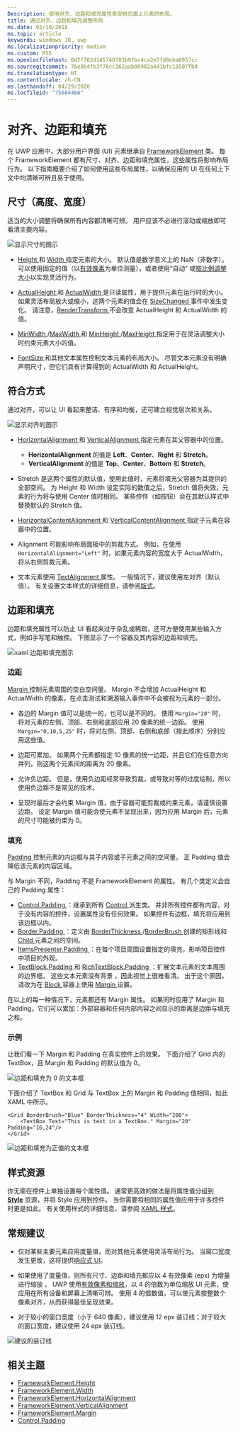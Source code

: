 ```yaml
---
Description: 使用对齐、边距和填充属性来安排页面上元素的布局。
title: 通过对齐、边距和填充调整布局
ms.date: 03/19/2018
ms.topic: article
keywords: windows 10, uwp
ms.localizationpriority: medium
ms.custom: RS5
ms.openlocfilehash: 0d7f702d145740703b9fbc4ca2e7fd8eba8957cc
ms.sourcegitcommit: 76e8b4fb3f76cc162aab80982a441bfc18507fb4
ms.translationtype: HT
ms.contentlocale: zh-CN
ms.lasthandoff: 04/29/2020
ms.locfileid: "75684466"
---
```

# <a name="alignment-margin-padding"></a>对齐、边距和填充

在 UWP 应用中，大部分用户界面 (UI) 元素继承自 [FrameworkElement  ](https://docs.microsoft.com/uwp/api/Windows.UI.Xaml.FrameworkElement) 类。 每个 FrameworkElement 都有尺寸、对齐、边距和填充属性，这些属性将影响布局行为。 以下指南概要介绍了如何使用这些布局属性，以确保应用的 UI 在任何上下文中均清晰可辨且易于使用。

## <a name="dimensions-height-width"></a>尺寸（高度、宽度）
适当的大小调整将确保所有内容都清晰可辨。 用户应该不必进行滚动或缩放即可看清主要内容。

![显示尺寸的图示](images/dimensions.svg)

- [Height  ](https://docs.microsoft.com/uwp/api/windows.ui.xaml.frameworkelement.height) 和 [Width  ](https://docs.microsoft.com/uwp/api/windows.ui.xaml.frameworkelement.width) 指定元素的大小。 默认值是数学意义上的 NaN（非数字）。 可以使用固定的值（以[有效像素](../basics/design-and-ui-intro.md#effective-pixels-and-scaling)为单位测量），或者使用“自动”  或[按比例调整大小](layout-panels.md#grid)以实现灵活行为。

- [ActualHeight  ](https://docs.microsoft.com/uwp/api/windows.ui.xaml.frameworkelement.actualheight) 和 [ActualWidth  ](https://docs.microsoft.com/uwp/api/windows.ui.xaml.frameworkelement.actualwidth) 是只读属性，用于提供元素在运行时的大小。 如果灵活布局放大或缩小，这两个元素的值会在 [SizeChanged  ](https://docs.microsoft.com/uwp/api/windows.ui.xaml.frameworkelement.sizechanged) 事件中发生变化。 请注意，[RenderTransform  ](https://docs.microsoft.com/uwp/api/windows.ui.xaml.uielement.rendertransform) 不会改变 ActualHeight 和 ActualWidth 的值。

- [MinWidth  ](https://docs.microsoft.com/uwp/api/windows.ui.xaml.frameworkelement.minwidth)/[MaxWidth  ](https://docs.microsoft.com/uwp/api/windows.ui.xaml.frameworkelement.maxwidth) 和 [MinHeight  ](https://docs.microsoft.com/uwp/api/windows.ui.xaml.frameworkelement.minheight)/[MaxHeight  ](https://docs.microsoft.com/uwp/api/windows.ui.xaml.frameworkelement.maxheight) 指定用于在灵活调整大小时约束元素大小的值。

- [FontSize  ](https://docs.microsoft.com/uwp/api/windows.ui.xaml.controls.textblock.fontsize) 和其他文本属性控制文本元素的布局大小。 尽管文本元素没有明确声明尺寸，但它们具有计算得到的 ActualWidth 和 ActualHeight。 

## <a name="alignment"></a>符合方式
通过对齐，可以让 UI 看起来整洁、有序和均衡，还可建立视觉层次和关系。

![显示对齐的图示](images/alignment.svg)

- [HorizontalAlignment  ](https://docs.microsoft.com/uwp/api/windows.ui.xaml.frameworkelement.horizontalalignment) 和 [VerticalAlignment  ](https://docs.microsoft.com/uwp/api/windows.ui.xaml.frameworkelement.verticalalignment) 指定元素在其父容器中的位置。
    - **HorizontalAlignment** 的值是 **Left**、**Center**、**Right** 和 **Stretch**。
    - **VerticalAlignment** 的值是 **Top**、**Center**、**Bottom** 和 **Stretch**。

- Stretch  是这两个属性的默认值，使用此值时，元素将填充父容器为其提供的全部空间。 为 Height 和 Width 设定实际的数值之后，Stretch 值将失效，元素的行为将与使用 Center 值时相同。 某些控件（如按钮）会在其默认样式中替换默认的 Stretch 值。

- [HorizontalContentAlignment  ](https://docs.microsoft.com/uwp/api/windows.ui.xaml.controls.control.horizontalcontentalignment) 和 [VerticalContentAlignment  ](https://docs.microsoft.com/uwp/api/windows.ui.xaml.controls.control.verticalcontentalignment) 指定子元素在容器中的位置。

- Alignment 可能影响布局面板中的剪裁方式。 例如，在使用 `HorizontalAlignment="Left"` 时，如果元素内容的宽度大于 ActualWidth，将从右侧剪裁元素。

- 文本元素使用 [TextAlignment  ](https://docs.microsoft.com/uwp/api/windows.ui.xaml.textalignment) 属性。 一般情况下，建议使用左对齐（默认值）。 有关设置文本样式的详细信息，请参阅[版式](../style/typography.md)。

## <a name="margin-and-padding"></a>边距和填充
边距和填充属性可以防止 UI 看起来过于杂乱或稀疏，还可方便使用某些输入方式，例如手写笔和触控。 下图显示了一个容器及其内容的边距和填充。

![xaml 边距和填充图示](images/xaml-layout-margins-padding.svg)

### <a name="margin"></a>边距
[Margin  ](https://docs.microsoft.com/uwp/api/windows.ui.xaml.frameworkelement.margin) 控制元素周围的空白空间量。 Margin 不会增加 ActualHeight 和 ActualWidth 的像素，在点击测试和溯源输入事件中不会被视为元素的一部分。

- 各边的 Margin 值可以是统一的，也可以是不同的。 使用 `Margin="20"` 时，将对元素的左侧、顶部、右侧和底部应用 20 像素的统一边距。 使用 `Margin="0,10,5,25"` 时，将对左侧、顶部、右侧和底部（按此顺序）分别应用这些值。 

- 边距可累加。 如果两个元素都指定 10 像素的统一边距，并且它们在任意方向并列，则这两个元素间的距离为 20 像素。

- 允许负边距。 但是，使用负边距经常导致剪裁，或导致对等的过度绘制，所以使用负边距不是常见的技术。

- 呈现时最后才会约束 Margin 值，由于容器可能剪裁或约束元素，请谨慎设置边距。 设定 Margin 值可能会使元素不呈现出来，因为应用 Margin 后，元素的尺寸可能被约束为 0。

### <a name="padding"></a>填充
[Padding  ](https://docs.microsoft.com/uwp/api/windows.ui.xaml.frameworkelement.padding) 控制元素的内边框与其子内容或子元素之间的空间量。 正 Padding 值会降低该元素的内容区域。 

与 Margin 不同，Padding 不是 FrameworkElement 的属性。 有几个类定义会自己的 Padding 属性：

-   [Control.Padding  ](https://docs.microsoft.com/uwp/api/windows.ui.xaml.controls.control.padding)：继承到所有 [Control  ](https://docs.microsoft.com/uwp/api/windows.ui.xaml.controls) 派生类。 并非所有控件都有内容，对于没有内容的控件，设置属性没有任何效果。 如果控件有边框，填充将应用到该边框以内。
-   [Border.Padding  ](https://docs.microsoft.com/uwp/api/windows.ui.xaml.controls.border.padding)：定义由 [BorderThickness  ](https://docs.microsoft.com/uwp/api/windows.ui.xaml.controls.border.borderthickness)/[BorderBrush  ](https://docs.microsoft.com/uwp/api/windows.ui.xaml.controls.border.borderbrush) 创建的矩形线和 [Child  ](https://docs.microsoft.com/uwp/api/windows.ui.xaml.controls.border.child) 元素之间的空间。
-   [ItemsPresenter.Padding  ](https://docs.microsoft.com/uwp/api/windows.ui.xaml.controls.itemspresenter.padding)：在每个项目周围设置指定的填充，影响项目控件中项目的外观。
-   [TextBlock.Padding  ](https://docs.microsoft.com/uwp/api/windows.ui.xaml.controls.textblock.padding) 和 [RichTextBlock.Padding  ](https://docs.microsoft.com/uwp/api/windows.ui.xaml.controls.richtextblock.padding)：扩展文本元素的文本周围的边界框。 这些文本元素没有背景  ，因此视觉上很难看清。 出于这个原因，请改为在 [Block  ](https://docs.microsoft.com/uwp/api/windows.ui.xaml.documents.block.margin) 容器上使用 [Margin  ](https://docs.microsoft.com/uwp/api/windows.ui.xaml.documents.block) 设置。

在以上的每一种情况下，元素都还有 Margin 属性。 如果同时应用了 Margin 和 Padding，它们可以累加：外部容器和任何内部内容之间显示的距离是边距与填充之和。

### <a name="example"></a>示例
让我们看一下 Margin 和 Padding 在真实控件上的效果。 下面介绍了 Grid 内的 TextBox，且 Margin 和 Padding 的默认值为 0。

![边距和填充为 0 的文本框](images/xaml-layout-textbox-no-margins-padding.svg)

下面介绍了 TextBox 和 Grid 与 TextBox 上的 Margin 和 Padding 值相同，如此 XAML 中所示。

```xaml
<Grid BorderBrush="Blue" BorderThickness="4" Width="200">
    <TextBox Text="This is text in a TextBox." Margin="20" Padding="16,24"/>
</Grid>
```

![边距和填充为正值的文本框](images/xaml-layout-textbox-with-margins-padding.svg)


## <a name="style-resources"></a>样式资源
你无需在控件上单独设置每个属性值。 通常更高效的做法是将属性值分组到 [**Style**](https://docs.microsoft.com/uwp/api/Windows.UI.Xaml.Style) 资源，并将 Style 应用到控件。 当你需要将相同的属性值应用于许多控件时更是如此。 有关使用样式的详细信息，请参阅 [XAML 样式](../controls-and-patterns/xaml-styles.md)。

## <a name="general-recommendations"></a>常规建议
- 仅对某些主要元素应用度量值，而对其他元素使用灵活布局行为。 当窗口宽度发生更改，这将提供[响应式 UI](responsive-design.md)。

- 如果使用了度量值，则所有尺寸、边距和填充都应以 4 有效像素 (epx) 为增量进行缩放  。 UWP 使用[有效像素和缩放](../basics/design-and-ui-intro.md#effective-pixels-and-scaling)，以 4 的倍数为单位缩放 UI 元素，使应用在所有设备和屏幕上清晰可辨。 使用 4 的倍数值，可以使元素按整数个像素对齐，从而获得最佳呈现效果。

- 对于较小的窗口宽度（小于 640 像素），建议使用 12 epx 装订线；对于较大的窗口宽度，建议使用 24 epx 装订线。

![建议的装订线](images/12-gutter.svg)

## <a name="related-topics"></a>相关主题
* [FrameworkElement.Height  ](https://docs.microsoft.com/uwp/api/windows.ui.xaml.frameworkelement.height)
* [FrameworkElement.Width  ](https://docs.microsoft.com/uwp/api/windows.ui.xaml.frameworkelement.width)
* [FrameworkElement.HorizontalAlignment  ](https://docs.microsoft.com/uwp/api/windows.ui.xaml.frameworkelement.horizontalalignment)
* [FrameworkElement.VerticalAlignment  ](https://docs.microsoft.com/uwp/api/windows.ui.xaml.frameworkelement.verticalalignment)
* [FrameworkElement.Margin  ](https://docs.microsoft.com/uwp/api/windows.ui.xaml.frameworkelement.margin)
* [Control.Padding  ](https://docs.microsoft.com/uwp/api/windows.ui.xaml.controls.control.padding)
